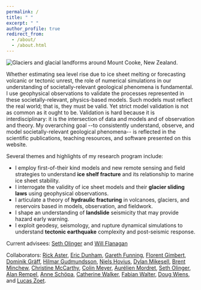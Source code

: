 ```yaml
---
permalink: /
title: " "
excerpt: " "
author_profile: true
redirect_from: 
  - /about/
  - /about.html
---
```

![Glaciers and glacial landforms around Mount Cooke, New Zealand.](https://bradlipovsky.github.io/images/PANO_20190317_142920.jpg)

Whether estimating sea level rise due to ice sheet melting or forecasting  volcanic or tectonic unrest, the role of numerical simulations in our understanding of societally-relevant geological phenomena is fundamental. I use geophysical observations to validate the processes represented in these societally-relevant, physics-based models.  Such  models must reflect the real world; that is, they must be valid.  Yet strict model validation is not as common as it ought to be.  Validation is hard because it is interdisciplinary: it is the intersection of  data and models and of observation and theory.  My overarching goal --to consistently understand, observe, and model societally-relevant geological phenomena-- is reflected in the scientific publications, teaching resources, and software presented on this website.

Several themes and highlights of my research program include: 

* I employ first-of-their kind models and new remote sensing and field strategies to understand __ice shelf fracture__ and its relationship to marine ice sheet stability.
* I interrogate the validity of ice sheet models and their __glacier sliding laws__ using geophysical observations.
* I articulate a theory of __hydraulic fracturing__ in volcanoes, glaciers, and reservoirs based in models, observation, and fieldwork.
* I shape an understanding of __landslide__ seismicity that may provide hazard early warning.
* I exploit geodesy, seismology, and rupture dynamical simulations to understand __tectonic earthquake__ complexity and post-seismic response.



Current advisees:  [Seth Olinger](https://eps.harvard.edu/people/seth-olinger) and [Will Flanagan](https://eps.harvard.edu/people/will-flanagan)

Collaborators: [Rick Aster](https://sites.warnercnr.colostate.edu/aster/),  [Eric Dunham](https://pangea.stanford.edu/~edunham/),  [Gareth Funning](http://www.garethfunning.com/), [Florent Gimbert](http://pp.ige-grenoble.fr/annuaire/annuaire-osug-ige/gimbertf.htm), [Dominik Gräff](http://www.vaw.ethz.ch/en/people/person-detail.html?persid=235960), [Hilmar Gudmundsson](https://www.northumbria.ac.uk/about-us/our-staff/g/g-hilmar-gudmundsson/),  [Niels Hovius](https://www.gfz-potsdam.de/en/staff/niels-hovius/), [Dylan Mikesell](https://earth.boisestate.edu/people/dylanmikesell/), [Brent Minchew](https://eapsweb.mit.edu/people/minchew), [Christine McCarthy](https://www.ldeo.columbia.edu/user/mccarthy), [Colin Meyer](https://engineering.dartmouth.edu/people/faculty/colin-meyer), [Aurélien Mordret](https://sites.google.com/site/aurelienmordretswebpage/home?authuser=0), [Seth Olinger](https://eps.harvard.edu/people/seth-olinger), [Alan Rempel](https://pages.uoregon.edu/rempel/),  [Anne Schöpa](https://www.gfz-potsdam.de/en/staff/anne-schoepa/sec51/), [Catherine Walker](https://www.whoi.edu/profile/cwalker/), [Fabian Walter](http://www.vaw.ethz.ch/en/people/person-detail.MTI0OTY2.TGlzdC8xOTYxLDE1MTczNjI1ODA=.html), [Doug Wiens](https://eps.wustl.edu/people/douglas-wiens), and [Lucas Zoet](http://geoscience.wisc.edu/geoscience/people/faculty/lucas-zoet/). 
